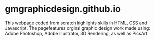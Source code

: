 # gmgraphicdesign.github.io

This webpage coded from scratch highlights skills in HTML, CSS and Javascript.
The pagefeatures orginal graphic design work made using: Adobe Photoshop, Adobe Illustrator, 3D Rendering, as well as PicsArt
